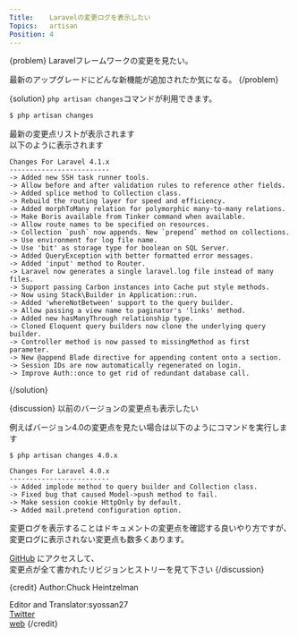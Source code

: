 ```yaml
---
Title:    Laravelの変更ログを表示したい
Topics:   artisan
Position: 4
---
```


{problem}
Laravelフレームワークの変更を見たい。

最新のアップグレードにどんな新機能が追加されたか気になる。
{/problem}

{solution}
`php artisan changes`コマンドが利用できます。

```bash
$ php artisan changes
```

最新の変更点リストが表示されます  
以下のように表示されます

```text
Changes For Laravel 4.1.x
-------------------------
-> Added new SSH task runner tools.
-> Allow before and after validation rules to reference other fields.
-> Added splice method to Collection class.
-> Rebuild the routing layer for speed and efficiency.
-> Added morphToMany relation for polymorphic many-to-many relations.
-> Make Boris available from Tinker command when available.
-> Allow route names to be specified on resources.
-> Collection `push` now appends. New `prepend` method on collections.
-> Use environment for log file name.
-> Use 'bit' as storage type for boolean on SQL Server.
-> Added QueryException with better formatted error messages.
-> Added 'input' method to Router.
-> Laravel now generates a single laravel.log file instead of many files.
-> Support passing Carbon instances into Cache put style methods.
-> Now using Stack\Builder in Application::run.
-> Added 'whereNotBetween' support to the query builder.
-> Allow passing a view name to paginator's 'links' method.
-> Added new hasManyThrough relationship type.
-> Cloned Eloquent query builders now clone the underlying query builder.
-> Controller method is now passed to missingMethod as first parameter.
-> New @append Blade directive for appending content onto a section.
-> Session IDs are now automatically regenerated on login.
-> Improve Auth::once to get rid of redundant database call.
```
{/solution}

{discussion}
以前のバージョンの変更点も表示したい

例えばバージョン4.0の変更点を見たい場合は以下のようにコマンドを実行します

```text
$ php artisan changes 4.0.x
```

```text
Changes For Laravel 4.0.x
-------------------------
-> Added implode method to query builder and Collection class.
-> Fixed bug that caused Model->push method to fail.
-> Make session cookie HttpOnly by default.
-> Added mail.pretend configuration option.
```

変更ログを表示することはドキュメントの変更点を確認する良いやり方ですが、  
変更ログに表示されない変更点も数多くあります。

[GitHub](https://github.com/laravel/framework/commits/master) にアクセスして、  
変更点が全て書かれたリビジョンヒストリーを見て下さい
{/discussion}

{credit}
Author:Chuck Heintzelman

Editor and Translator:syossan27  
[Twitter](https://twitter.com/syossan27)  
[web](http://syossan.hateblo.jp/0)
{/credit}
